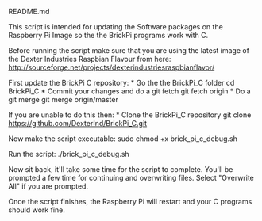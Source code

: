 README.md

This script is intended for updating the Software packages on the Raspberry Pi Image so the the BrickPi programs work with C.

Before running the script make sure that you are using the latest image of the Dexter Industries Raspbian Flavour from here: http://sourceforge.net/projects/dexterindustriesraspbianflavor/

First update the BrickPi C repository:
	* Go the the BrickPi_C folder
		cd BrickPi_C
	* Commit your changes and do a git fetch
		git fetch origin
	* Do a git merge
		git merge origin/master
		
If you are unable to do this then:
	* Clone the BrickPi_C repository
		git clone https://github.com/DexterInd/BrickPi_C.git
		
Now make the script executable:
	sudo chmod +x brick_pi_c_debug.sh
	
Run the script:
	./brick_pi_c_debug.sh
	
Now sit back, it'll take some time for the script to complete. You'll be prompted a few time for continuing and overwriting files. Select "Overwrite All" if you are prompted.

Once the script	finishes, the Raspberry Pi will restart and your C programs should work fine.